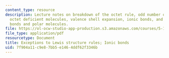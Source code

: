```yaml
---
content_type: resource
description: Lecture notes on breakdown of the octet rule, odd number of valence electrons,
  octet deficient molecules, valence shell expansion, ionic bonds, and polar covalent
  bonds and polar molecules.
file: https://ol-ocw-studio-app-production.s3.amazonaws.com/courses/5-111-principles-of-chemical-science-fall-2008/7f904a11c9e87bb5e1464ddf62f3346b_lecnotes12.pdf
file_type: application/pdf
resourcetype: Document
title: Exceptions to Lewis structure rules; Ionic bonds
uid: 7f904a11-c9e8-7bb5-e146-4ddf62f3346b
---
```

